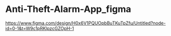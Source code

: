 # Anti-Theft-Alarm-App_figma
https://www.figma.com/design/H0x6V1PQUOpbBuTKuTpZfu/Untitled?node-id=0-1&t=W9c1pRKlpzcGZOpH-1
